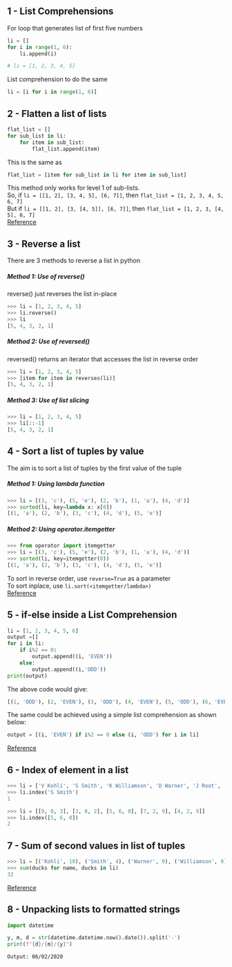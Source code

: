 ## 1 - List Comprehensions

For loop that generates list of first five numbers
```python
li = []
for i in range(1, 6):
	li.append(i)

# li = [1, 2, 3, 4, 5]
```
List comprehension to do the same
```python
li = [i for i in range(1, 6)]
```

## 2 - Flatten a list of lists

```python
flat_list = []
for sub_list in li:
	for item in sub_list:
		flat_list.append(item)
```
This is the same as
```python
flat_list = [item for sub_list in li for item in sub_list]
```
This method only works for level 1 of sub-lists.<br>
So, if ```li = [[1, 2], [3, 4, 5], [6, 7]]```, then ```flat_list = [1, 2, 3, 4, 5, 6, 7]```<br>
But if ```li = [[1, 2], [3, [4, 5]], [6, 7]]```, then ```flat_list = [1, 2, 3, [4, 5], 6, 7]```<br>
[Reference](https://stackoverflow.com/questions/952914/how-to-make-a-flat-list-out-of-list-of-lists)


## 3 - Reverse a list

There are 3 methods to reverse a list in python

##### Method 1: Use of reverse()
reverse() just reverses the list in-place
```python
>>> li = [1, 2, 3, 4, 5]
>>> li.reverse()
>>> li
[5, 4, 3, 2, 1]
```

##### Method 2: Use of reversed()
reversed() returns an iterator that accesses the list in reverse order
```python
>>> li = [1, 2, 3, 4, 5]
>>> [item for item in reverses(li)]
[5, 4, 3, 2, 1]
```

##### Method 3: Use of list slicing
```python
>>> li = [1, 2, 3, 4, 5]
>>> li[::-1]
[5, 4, 3, 2, 1]
```

## 4 - Sort a list of tuples by value

The aim is to sort a list of tuples by the first value of the tuple

##### Method 1: Using lambda function
```python
>>> li = [(3, 'c'), (5, 'e'), (2, 'b'), (1, 'a'), (4, 'd')]
>>> sorted(li, key=lambda x: x[0])
[(1, 'a'), (2, 'b'), (3, 'c'), (4, 'd'), (5, 'e')]
```

##### Method 2: Using operator.itemgetter
```python
>>> from operator import itemgetter
>>> li = [(3, 'c'), (5, 'e'), (2, 'b'), (1, 'a'), (4, 'd')]
>>> sorted(li, key=itemgetter(0))
[(1, 'a'), (2, 'b'), (3, 'c'), (4, 'd'), (5, 'e')]
```

To sort in reverse order, use ```reverse=True``` as a parameter<br>
To sort inplace, use ```li.sort(<itemgetter/lambda>)```<br>
[Reference](https://stackoverflow.com/questions/10695139/sort-a-list-of-tuples-by-2nd-item-integer-value)

## 5 - if-else inside a List Comprehension

```python
li = [1, 2, 3, 4, 5, 6]
output =[]
for i in li:
    if i%2 == 0:
        output.append((i, 'EVEN'))
    else:
        output.append((i,'ODD'))
print(output)
```
The above code would give:
```python
[(1, 'ODD'), (2, 'EVEN'), (3, 'ODD'), (4, 'EVEN'), (5, 'ODD'), (6, 'EVEN')]
```
The same could be achieved using a simple list comprehension as shown below:
```python
output = [(i, 'EVEN') if i%2 == 0 else (i, 'ODD') for i in li]
```
[Reference](https://stackoverflow.com/questions/4260280/if-else-in-a-list-comprehension)

## 6 - Index of element in a list

```python
>>> li = ['V Kohli', 'S Smith', 'K Williamson', 'D Warner', 'J Root', 'B Azam']
>>> li.index('S Smith')
1
```

```python
>>> li = [[9, 0, 3], [3, 8, 2], [5, 6, 0], [7, 2, 9], [4, 2, 9]]
>>> li.index([5, 6, 0])
2
```

## 7 - Sum of second values in list of tuples

```python
>>> li = [('Kohli', 10), ('Smith', 4), ('Warner', 9), ('Williamson', 9)]
>>> sum(ducks for name, ducks in li)
32
```
[Reference](https://stackoverflow.com/questions/12218112/sum-the-second-value-of-each-tuple-in-a-list)

## 8 - Unpacking lists to formatted strings

```python
import datetime

y, m, d = str(datetime.datetime.now().date()).split('-')
print(f"{d}/{m}/{y}")
```
`Output: 06/02/2020`
